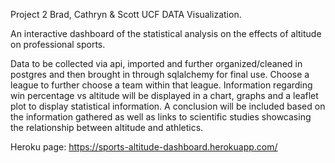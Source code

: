 Project 2 Brad, Cathryn & Scott UCF DATA Visualization.

An interactive dashboard of the statistical analysis on the effects of altitude on professional sports.

Data to be collected via api, imported and further organized/cleaned in postgres and then brought in through sqlalchemy for final use. Choose a league to further choose a team within that league. Information regarding win percentage vs altitude will be displayed in a chart, graphs and a leaflet plot to display statistical information. A conclusion will be included based on the information gathered as well as links to scientific studies showcasing the relationship between altitude and athletics.


Heroku page: https://sports-altitude-dashboard.herokuapp.com/
